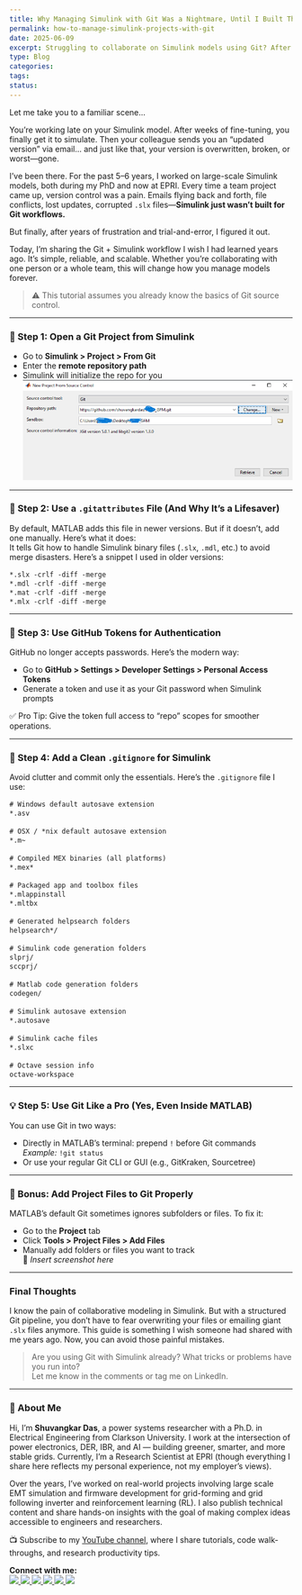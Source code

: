 ```yaml
---
title: Why Managing Simulink with Git Was a Nightmare, Until I Built This Workflow
permalink: how-to-manage-simulink-projects-with-git
date: 2025-06-09
excerpt: Struggling to collaborate on Simulink models using Git? After 5+ years of frustration, I built a bulletproof version control pipeline. Here’s how you can do it too—step-by-step.
type: Blog
categories: 
tags: 
status:
---
```

Let me take you to a familiar scene...

You’re working late on your Simulink model. After weeks of fine-tuning, you finally get it to simulate. Then your colleague sends you an “updated version” via email... and just like that, your version is overwritten, broken, or worst—gone.

I’ve been there. For the past 5–6 years, I worked on large-scale Simulink models, both during my PhD and now at EPRI. Every time a team project came up, version control was a pain. Emails flying back and forth, file conflicts, lost updates, corrupted `.slx` files—**Simulink just wasn’t built for Git workflows.**

But finally, after years of frustration and trial-and-error, I figured it out.

Today, I’m sharing the Git + Simulink workflow I wish I had learned years ago. It’s simple, reliable, and scalable. Whether you’re collaborating with one person or a whole team, this will change how you manage models forever.

> ⚠️ This tutorial assumes you already know the basics of Git source control.

---
### 🔧 Step 1: Open a Git Project from Simulink
- Go to **Simulink > Project > From Git**
- Enter the **remote repository path**
- Simulink will initialize the repo for you  
    ![Image](/assets/images/Pasted-image-20250609060519.png)

---
### 🧠 Step 2: Use a `.gitattributes` File (And Why It’s a Lifesaver)
By default, MATLAB adds this file in newer versions. But if it doesn’t, add one manually.
Here’s what it does:  
It tells Git how to handle Simulink binary files (`.slx`, `.mdl`, etc.) to avoid merge disasters.
Here’s a snippet I used in older versions:
```text
*.slx -crlf -diff -merge
*.mdl -crlf -diff -merge
*.mat -crlf -diff -merge
*.mlx -crlf -diff -merge
```

---

### 🔐 Step 3: Use GitHub Tokens for Authentication
GitHub no longer accepts passwords. Here’s the modern way:
- Go to **GitHub > Settings > Developer Settings > Personal Access Tokens**
- Generate a token and use it as your Git password when Simulink prompts

✅ Pro Tip: Give the token full access to “repo” scopes for smoother operations.

---
### 🚫 Step 4: Add a Clean `.gitignore` for Simulink
Avoid clutter and commit only the essentials. Here’s the `.gitignore` file I use:
```text
# Windows default autosave extension
*.asv

# OSX / *nix default autosave extension
*.m~

# Compiled MEX binaries (all platforms)
*.mex*

# Packaged app and toolbox files
*.mlappinstall
*.mltbx

# Generated helpsearch folders
helpsearch*/

# Simulink code generation folders
slprj/
sccprj/

# Matlab code generation folders
codegen/

# Simulink autosave extension
*.autosave

# Simulink cache files
*.slxc

# Octave session info
octave-workspace
```

---
### 💡 Step 5: Use Git Like a Pro (Yes, Even Inside MATLAB)
You can use Git in two ways:
- Directly in MATLAB’s terminal: prepend `!` before Git commands  
    _Example:_ `!git status`
- Or use your regular Git CLI or GUI (e.g., GitKraken, Sourcetree)

---
### 🎁 Bonus: Add Project Files to Git Properly
MATLAB’s default Git sometimes ignores subfolders or files.
To fix it:
- Go to the **Project** tab
- Click **Tools > Project Files > Add Files**
- Manually add folders or files you want to track  
    📸 _Insert screenshot here_

---
### Final Thoughts
I know the pain of collaborative modeling in Simulink. But with a structured Git pipeline, you don’t have to fear overwriting your files or emailing giant `.slx` files anymore. This guide is something I wish someone had shared with me years ago. Now, you can avoid those painful mistakes.

> Are you using Git with Simulink already? What tricks or problems have you run into?  
> Let me know in the comments or tag me on LinkedIn.

---
### 👋 About Me
Hi, I’m **Shuvangkar Das**, a power systems researcher with a Ph.D. in Electrical Engineering from Clarkson University. I work at the intersection of power electronics, DER, IBR, and AI — building greener, smarter, and more stable grids. Currently, I’m a Research Scientist at EPRI (though everything I share here reflects my personal experience, not my employer’s views).

Over the years, I’ve worked on real-world projects involving large scale EMT simulation and firmware development for  grid-forming and grid following inverter and reinforcement learning (RL). I also publish technical content and share hands-on insights with the goal of making complex ideas accessible to engineers and researchers.

📺 Subscribe to my [YouTube channel](https://www.youtube.com/@ShuvangkarDas), where I share tutorials, code walk-throughs, and research productivity tips.

<p><strong>Connect with me:<br></strong>
<a href="https://www.youtube.com/@ShuvangkarDas" target="_blank">
    <img src="https://img.shields.io/badge/YouTube-Subscribe-red?style=for-the-badge&logo=youtube">
  </a>
  <a href="https://www.linkedin.com/in/ShuvangkarDas" target="_blank">
    <img src="https://img.shields.io/badge/LinkedIn-Connect-blue?style=for-the-badge&logo=linkedin">
  </a>
  <a href="https://newsletter.shuvangkardas.com" target="_blank">
    <img src="https://img.shields.io/badge/Newsletter-Subscribe-blue?style=for-the-badge">
  </a>
  <a href="https://twitter.com/shuvangkar_das" target="_blank">
    <img src="https://img.shields.io/badge/Twitter-Follow-blue?style=for-the-badge&logo=twitter">
  </a>
  
  <a href="https://github.com/shuvangkardas" target="_blank">
    <img src="https://img.shields.io/badge/GitHub-Follow-black?style=for-the-badge&logo=github">
  </a>
  <a href="https://blog.shuvangkardas.com" target="_blank">
    <img src="https://img.shields.io/badge/Blog-Read-blueviolet?style=for-the-badge">
  </a>
  
</p>
